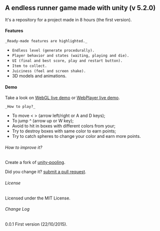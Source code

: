 ## A endless runner game made with unity (v 5.2.0)

It's a repository for a project made in 8 hours (the first version).

#### Features 

`_Ready-made features are highlighted._`

- ```Endless level (generate procedurally).```
- ```Player behavior and states (waiting, playing and die).```
- ```UI (final and best score, play and restart button).```
- ```Item to collect.```
- ```Juiciness (feel and screen shake).```
- 3D models and animations.

#### Demo

Take a look on [WebGL live demo](https://rawgit.com/joaokucera//unity-endless-runner/master/demo-webgl/index.html) or [WebPlayer live demo](https://rawgit.com/joaokucera//unity-endless-runner/master/demo-webplayer/demo.html).

`_How to play?_`

- To move < > (arrow left/right or A and D keys);
- To jump ^ (arrow up or W key);
- Avoid to hit in boxes with different colors from your;
- Try to destroy boxes with same color to earn points;
- Try to catch spheres to change your color and earn more points.

###### How to improve it?

Create a fork of [unity-pooling](https://github.com/joaokucera/unity-endless-runner/fork). 

Did you change it? [submit a pull request](https://github.com/joaokucera//unity-endless-runner/pull/new/master).

###### License

Licensed under the MIT License.

###### Change Log

0.0.1 First version (22/10/2015).
